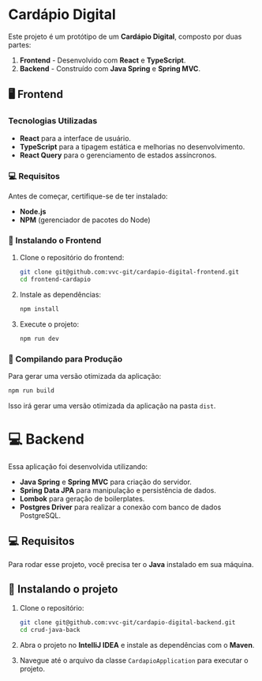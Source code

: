 # Cardápio Digital

Este projeto é um protótipo de um **Cardápio Digital**, composto por duas partes:
1. **Frontend** - Desenvolvido com **React** e **TypeScript**.
2. **Backend** - Construído com **Java Spring** e **Spring MVC**.

## 🖥️ Frontend

### Tecnologias Utilizadas
- **React** para a interface de usuário.
- **TypeScript** para a tipagem estática e melhorias no desenvolvimento.
- **React Query** para o gerenciamento de estados assíncronos.

### 💻 Requisitos
Antes de começar, certifique-se de ter instalado:
- **Node.js** 
- **NPM** (gerenciador de pacotes do Node)

### 🚀 Instalando o Frontend

1. Clone o repositório do frontend:
    ```bash
    git clone git@github.com:vvc-git/cardapio-digital-frontend.git
    cd frontend-cardapio
    ```

2. Instale as dependências:
    ```bash
    npm install
    ```

3. Execute o projeto:
    ```bash
    npm run dev
    ```

### 🔧 Compilando para Produção

Para gerar uma versão otimizada da aplicação:

```bash
npm run build
```
Isso irá gerar uma versão otimizada da aplicação na pasta `dist`.

# 💻 Backend

Essa aplicação foi desenvolvida utilizando:
- **Java Spring** e **Spring MVC** para criação do servidor.
- **Spring Data JPA** para manipulação e persistência de dados.
- **Lombok** para geração de boilerplates.
- **Postgres Driver** para realizar a conexão com banco de dados PostgreSQL.

## 💻 Requisitos

Para rodar esse projeto, você precisa ter o **Java** instalado em sua máquina.

## 🚀 Instalando o projeto

1. Clone o repositório:
    ```bash
    git clone git@github.com:vvc-git/cardapio-digital-backend.git
    cd crud-java-back
    ```

2. Abra o projeto no **IntelliJ IDEA** e instale as dependências com o **Maven**.
3. Navegue até o arquivo da classe `CardapioApplication` para executar o projeto.

